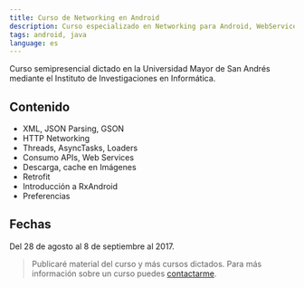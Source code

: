 ```yaml
---
title: Curso de Networking en Android
description: Curso especializado en Networking para Android, WebServices, consumo de APIs, Threads.
tags: android, java
language: es
---
```

Curso semipresencial dictado en la Universidad Mayor de San Andrés mediante el Instituto de Investigaciones en Informática.

## Contenido

* XML, JSON Parsing, GSON
* HTTP Networking
* Threads, AsyncTasks, Loaders
* Consumo APIs, Web Services
* Descarga, cache en Imágenes
* Retrofit
* Introducción a RxAndroid
* Preferencias

## Fechas

Del 28 de agosto al 8 de septiembre al 2017.

> Publicaré material del curso y más cursos dictados. Para más información sobre un curso puedes [contactarme](/contacto).
